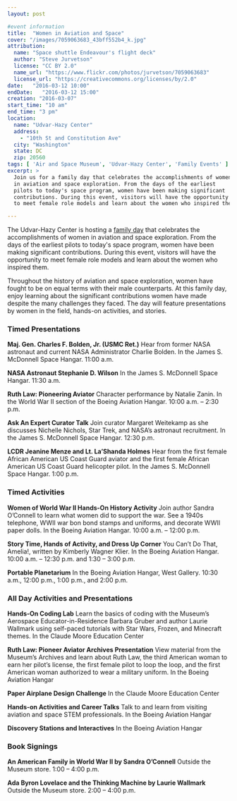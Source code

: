 ```yaml
---
layout: post

#event information
title:  "Women in Aviation and Space"
cover: "/images/7059063683_43bff552b4_k.jpg"
attribution:
  name: "Space shuttle Endeavour's flight deck"
  author: "Steve Jurvetson"
  license: "CC BY 2.0"
  name_url: "https://www.flickr.com/photos/jurvetson/7059063683"
  license_url: "https://creativecommons.org/licenses/by/2.0"
date:   "2016-03-12 10:00"
endDate:   "2016-03-12 15:00"
creation: "2016-03-07"
start_time: "10 am"
end_time: "3 pm"
location:
  name: "Udvar-Hazy Center"
  address:
    - "10th St and Constitution Ave"
  city: "Washington"
  state: DC
  zip: 20560
tags: [ 'Air and Space Museum', 'Udvar-Hazy Center', 'Family Events' ]
excerpt: >
  Join us for a family day that celebrates the accomplishments of women
  in aviation and space exploration. From the days of the earliest
  pilots to today's space program, women have been making significant
  contributions. During this event, visitors will have the opportunity
  to meet female role models and learn about the women who inspired them.

---
```


The Udvar-Hazy Center is hosting a 
[family day](https://airandspace.si.edu/events/heritage-days/womens-history/) that celebrates the
accomplishments of women in aviation and space exploration. From the
days of the earliest pilots to today's space program, women have been
making significant contributions. During this event, visitors will
have the opportunity to meet female role models and learn about the
women who inspired them.

Throughout the history of aviation and space exploration, women have
fought to be on equal terms with their male counterparts. At this
family day, enjoy learning about the significant contributions women
have made despite the many challenges they faced. The day will feature
presentations by women in the field, hands-on activities, and stories.

### Timed Presentations

**Maj. Gen. Charles F. Bolden, Jr. (USMC Ret.)**
Hear from former NASA astronaut and current NASA Administrator
Charlie Bolden.
In the James S. McDonnell Space Hangar.
11:00 a.m.

**NASA Astronaut Stephanie D. Wilson**
In the James S. McDonnell Space Hangar.
11:30 a.m.

**Ruth Law: Pioneering Aviator**
Character performance by Natalie Zanin.
In the World War II section of the Boeing Aviation Hangar.
10:00 a.m. –  2:30 p.m.

**Ask An Expert Curator Talk**
Join curator Margaret Weitekamp as she discusses Nichelle Nichols,
Star Trek, and NASA’s astronaut recruitment.
In the James S. McDonnell Space Hangar.
12:30 p.m.

**LCDR Jeanine Menze and Lt. La’Shanda Holmes**
Hear from the first female African American US Coast Guard aviator and
the first female African American US Coast Guard helicopter pilot.
In the James S. McDonnell Space Hangar.
1:00 p.m.

### Timed Activities

**Women of World War II Hands-On History Activity**
Join author Sandra O’Connell to learn what women did to support the war.
See a 1940s telephone, WWII war bon bond stamps and uniforms, and
decorate WWII paper dolls.
In the Boeing Aviation Hangar.
10:00 a.m. – 12:00 p.m.

**Story Time, Hands of Activity, and Dress Up Corner**
You Can’t Do That, Amelia!, written by Kimberly Wagner Klier.
In the Boeing Aviation Hangar.
10:00 a.m. – 12:30 p.m. and 1:30 – 3:00 p.m.

**Portable Planetarium**
In the Boeing Aviation Hangar, West Gallery.
10:30 a.m., 12:00 p.m., 1:00 p.m., and 2:00 p.m.
 
### All Day Activities and Presentations

**Hands-On Coding Lab**
Learn the basics of coding with the Museum’s Aerospace
Educator-in-Residence Barbara Gruber and author Laurie Wallmark
using self-paced tutorials with Star Wars, Frozen, and Minecraft themes. 
In the Claude Moore Education Center

**Ruth Law: Pioneer Aviator Archives Presentation**
View material from the Museum’s Archives and learn about Ruth Law,
the third American woman to earn her pilot’s license,
the first female pilot to loop the loop, and the first American
woman authorized to wear a military uniform. 
In the Boeing Aviation Hangar

**Paper Airplane Design Challenge**
In the Claude Moore Education Center

**Hands-on Activities and Career Talks**
Talk to and learn from visiting aviation and space STEM professionals.
In the Boeing Aviation Hangar

**Discovery Stations and Interactives**
In the Boeing Aviation Hangar

### Book Signings

**An American Family in World War II by Sandra O’Connell**
Outside the Museum store.
1:00 – 4:00 p.m.

**Ada Byron Lovelace and the Thinking Machine by Laurie Wallmark**
Outside the Museum store.
2:00 – 4:00 p.m.
